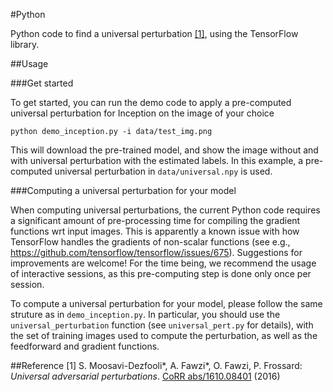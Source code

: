 #Python

Python code to find a universal perturbation [[1]](http://arxiv.org/pdf/1610.08401), using the TensorFlow library.

##Usage

###Get started

To get started, you can run the demo code to apply a pre-computed universal perturbation for Inception on the image of your choice
```
python demo_inception.py -i data/test_img.png	
```
This will download the pre-trained model, and show the image without and with universal perturbation with the estimated labels.
In this example, a pre-computed universal perturbation in `data/universal.npy` is used.

###Computing a universal perturbation for your model

When computing universal perturbations, the current Python code requires a significant amount of pre-processing time for compiling the gradient functions wrt input images.
This is apparently a known issue with how TensorFlow handles the gradients of non-scalar functions (see e.g., https://github.com/tensorflow/tensorflow/issues/675).
Suggestions for improvements are welcome!
For the time being, we recommend the usage of interactive sessions, as this pre-computing step is done only once per session.

To compute a universal perturbation for your model, please follow the same struture as in `demo_inception.py`.
In particular, you should use the `universal_perturbation` function (see `universal_pert.py` for details), with the set of training images 
used to compute the perturbation, as well as the feedforward and gradient functions.

##Reference
[1] S. Moosavi-Dezfooli\*, A. Fawzi\*, O. Fawzi, P. Frossard:
*Universal adversarial perturbations*.  [CoRR abs/1610.08401](http://arxiv.org/pdf/1610.08401) (2016)
